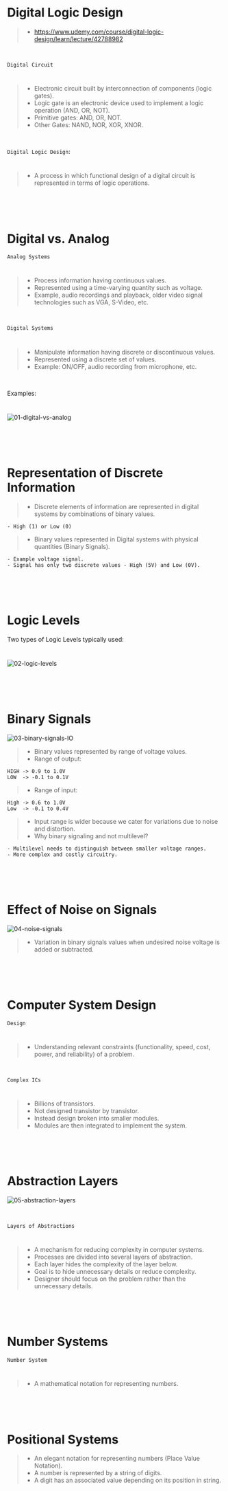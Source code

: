 # Digital Logic Design

> - https://www.udemy.com/course/digital-logic-design/learn/lecture/42788982

<br />

`Digital Circuit`
#

> - Electronic circuit built by interconnection of components (logic gates).
> - Logic gate is an electronic device used to implement a logic operation (AND, OR, NOT).
> - Primitive gates: AND, OR, NOT.
> - Other Gates: NAND, NOR, XOR, XNOR.

<br />

`Digital Logic Design`:
#

> - A process in which functional design of a digital circuit is represented in terms of logic operations.

<br />
<br />
<br />



# Digital vs. Analog

`Analog Systems`
#

> - Process information having continuous values.
> - Represented using a time-varying quantity such as voltage.
> - Example, audio recordings and playback, older video signal technologies such as VGA, S-Video, etc.

<br />

`Digital Systems`
#

> - Manipulate information having discrete or discontinuous values.
> - Represented using a discrete set of values.
> - Example: ON/OFF, audio recording from microphone, etc.

<br />

Examples:
#

![01-digital-vs-analog](./images/01-digital-vs-analog.png)

<br />
<br />
<br />



# Representation of Discrete Information

> - Discrete elements of information are represented in digital systems by combinations of binary values.

```plaintext
- High (1) or Low (0)
```

> - Binary values represented in Digital systems with physical quantities (Binary Signals).

```plaintext
- Example voltage signal.
- Signal has only two discrete values - High (5V) and Low (0V).
```

<br />
<br />
<br />



# Logic Levels

Two types of Logic Levels typically used:
#

![02-logic-levels](./images/02-logic-levels.png)

<br />
<br />
<br />


# Binary Signals

![03-binary-signals-IO](./images/01-digital-vs-analog.png)

> - Binary values represented by range of voltage values.
> - Range of output:

```plaintext
HIGH -> 0.9 to 1.0V
LOW  -> -0.1 to 0.1V
```

> - Range of input:

```plaintext
High -> 0.6 to 1.0V
Low  -> -0.1 to 0.4V
```

> - Input range is wider because we cater for variations due to noise and distortion.
> - Why binary signaling and not multilevel?

```plaintext
- Multilevel needs to distinguish between smaller voltage ranges.
- More complex and costly circuitry.
```

<br />
<br />
<br />



# Effect of Noise on Signals

![04-noise-signals](./images/04-noise-in-signals.png)

> - Variation in binary signals values when undesired noise voltage is added or subtracted.

<br />
<br />
<br />



# Computer System Design

`Design`
#

> - Understanding relevant constraints (functionality, speed, cost, power, and reliability) of a problem.

<br />

`Complex ICs`
#

> - Billions of transistors.
> - Not designed transistor by transistor.
> - Instead design broken into smaller modules.
> - Modules are then integrated to implement the system.

<br />
<br />
<br />



# Abstraction Layers

![05-abstraction-layers](./images/05-abstraction-layers.png)

<br />

`Layers of Abstractions`
#

> - A mechanism for reducing complexity in computer systems.
> - Processes are divided into several layers of abstraction.
> - Each layer hides the complexity of the layer below.
> - Goal is to hide unnecessary details or reduce complexity.
> - Designer should focus on the problem rather than the unnecessary details.

<br />
<br />
<br />



# Number Systems

`Number System`
#

> - A mathematical notation for representing numbers.

<br />
<br />
<br />



# Positional Systems

> - An elegant notation for representing numbers (Place Value Notation).
> - A number is represented by a string of digits.
> - A digit has an associated value depending on its position in string.
